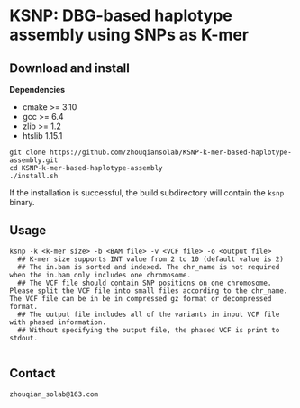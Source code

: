 # KSNP: DBG-based haplotype assembly using SNPs as K-mer

## Download and install

**Dependencies**
- cmake >= 3.10
- gcc >= 6.4
- zlib >= 1.2
- htslib 1.15.1

```
git clone https://github.com/zhouqiansolab/KSNP-k-mer-based-haplotype-assembly.git
cd KSNP-k-mer-based-haplotype-assembly
./install.sh
```
If the installation is successful, the build subdirectory will contain the `ksnp` binary.
## Usage
```
ksnp -k <k-mer size> -b <BAM file> -v <VCF file> -o <output file>
  ## K-mer size supports INT value from 2 to 10 (default value is 2)
  ## The in.bam is sorted and indexed. The chr_name is not required when the in.bam only includes one chromosome.
  ## The VCF file should contain SNP positions on one chromosome. Please split the VCF file into small files according to the chr_name. The VCF file can be in be in compressed gz format or decompressed format.
  ## The output file includes all of the variants in input VCF file with phased information.
  ## Without specifying the output file, the phased VCF is print to stdout.
  
```
## Contact
```
zhouqian_solab@163.com
```
